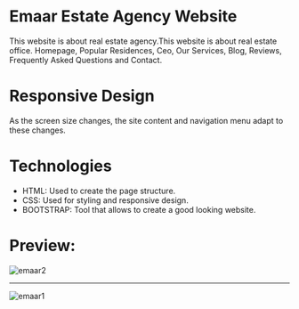 # Emaar Estate Agency Website
This website is about real estate agency.This website is about real estate office. Homepage, Popular Residences, Ceo, Our Services, Blog, Reviews, Frequently Asked Questions and Contact.

# Responsive Design
As the screen size changes, the site content and navigation menu adapt to these changes.

# Technologies
<ul>
	<li>HTML: Used to create the page structure.</li>
	<li>CSS: Used for styling and responsive design.</li>
 	<li>BOOTSTRAP: Tool that allows to create a good looking website.</li>
</ul>

# Preview:
![emaar2](https://github.com/user-attachments/assets/45d2eec5-92e2-4bf4-8643-ed26c26556fc)

------------------------------------------------------------------------------------
![emaar1](https://github.com/user-attachments/assets/ba329408-394f-4ee8-b0c0-0c4f36f37732)
